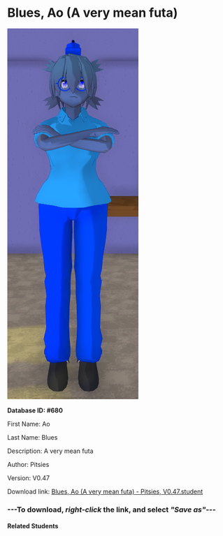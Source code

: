 # Blues, Ao (A very mean futa)

<img src="Files/Blues, Ao (A very mean futa).png" title="Blues, Ao (A very mean futa) - Pitsies, V0.47">

**Database ID: #680**

First Name: Ao

Last Name: Blues

Description: A very mean futa

Author: Pitsies

Version: V0.47

Download link: <a href="https://raw.githubusercontent.com/Arbiter1223/Daigaku-Gurashi-Custom-Students/master/Students/Files/Blues%2C%20Ao%20(A%20very%20mean%20futa)%20-%20Pitsies%2C%20V0.47.student">Blues, Ao (A very mean futa) - Pitsies, V0.47.student</a>

### ---**To download, _right-click_ the link, and select _"Save as"_**---

#### Related Students

